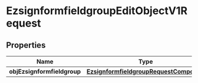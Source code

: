 
# EzsignformfieldgroupEditObjectV1Request

## Properties
| Name | Type | Description | Notes |
| ------------ | ------------- | ------------- | ------------- |
| **objEzsignformfieldgroup** | [**EzsignformfieldgroupRequestCompound**](EzsignformfieldgroupRequestCompound.md) |  |  |



